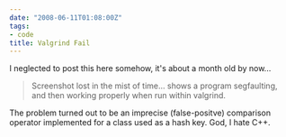 ```yaml
---
date: "2008-06-11T01:08:00Z"
tags:
- code
title: Valgrind Fail
---
```


I neglected to post this here somehow, it's about a month old by now...

> Screenshot lost in the mist of time... shows a program segfaulting, and then working properly when run within valgrind.

The problem turned out to be an imprecise (false-positve) comparison operator
implemented for a class used as a hash key. God, I hate C++.
